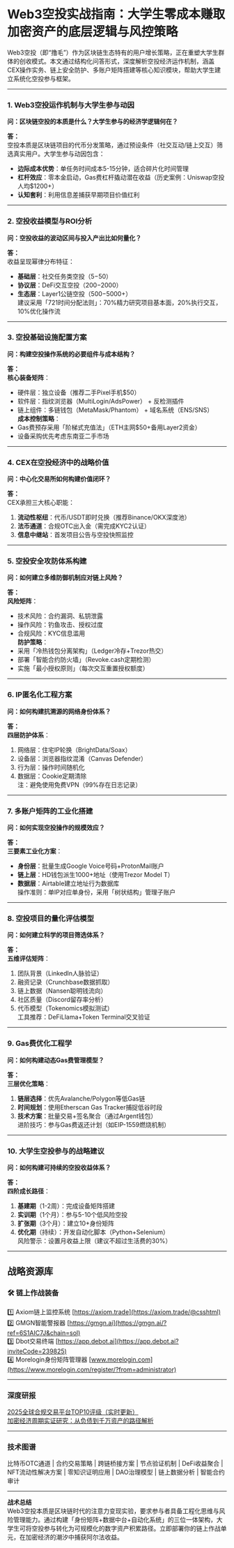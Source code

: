 # Web3空投实战指南：大学生零成本赚取加密资产的底层逻辑与风控策略

Web3空投（即“撸毛”）作为区块链生态特有的用户增长策略，正在重塑大学生群体的创收模式。本文通过结构化问答形式，深度解析空投经济运作机制，涵盖CEX操作实务、链上安全防护、多账户矩阵搭建等核心知识模块，帮助大学生建立系统化空投参与框架。

---

### 1. Web3空投运作机制与大学生参与动因

**问：区块链空投的本质是什么？大学生参与的经济学逻辑何在？**

**答：**  
空投本质是区块链项目的代币分发策略，通过预设条件（社交互动/链上交互）筛选真实用户。大学生参与动因包含：  
- **边际成本优势**：单任务时间成本5-15分钟，适合碎片化时间管理  
- **杠杆效应**：零本金启动，Gas费杠杆撬动潜在收益（历史案例：Uniswap空投人均$1200+）  
- **认知套利**：利用信息差捕获早期项目价值红利  

---

### 2. 空投收益模型与ROI分析

**问：空投收益的波动区间与投入产出比如何量化？**

**答：**  
收益呈现幂律分布特征：  
- **基础层**：社交任务类空投（$5-$50）  
- **协议层**：DeFi交互空投（$200-$2000）  
- **生态层**：Layer1公链空投（$500-$5000+）  
建议采用「721时间分配法则」：70%精力研究项目基本面，20%执行交互，10%优化操作流  

---

### 3. 空投基础设施配置方案

**问：构建空投操作系统的必要组件与成本结构？**

**答：**  
**核心装备矩阵**：  
- 硬件层：独立设备（推荐二手Pixel手机$50）  
- 软件层：指纹浏览器（MultiLogin/AdsPower） + 反检测插件  
- 链上组件：多链钱包（MetaMask/Phantom） + 域名系统（ENS/SNS）  
**成本控制策略**：  
- Gas费预存采用「阶梯式充值法」（ETH主网$50+备用Layer2资金）  
- 设备采购优先考虑东南亚二手市场  

---

### 4. CEX在空投经济中的战略价值

**问：中心化交易所如何构建价值闭环？**

**答：**  
CEX承担三大核心职能：  
1. **流动性枢纽**：代币/USDT即时兑换（推荐Binance/OKX深度池）  
2. **法币通道**：合规OTC出入金（需完成KYC2认证）  
3. **信息中继站**：首发项目公告与空投快照监控  

---

### 5. 空投安全攻防体系构建

**问：如何建立多维防御机制应对链上风险？**

**答：**  
**风险矩阵**：  
- 技术风险：合约漏洞、私钥泄露  
- 操作风险：钓鱼攻击、授权过度  
- 合规风险：KYC信息滥用  
**防护策略**：  
- 采用「冷热钱包分离架构」（Ledger冷存+Trezor热交）  
- 部署「智能合约防火墙」（Revoke.cash定期检测）  
- 实施「最小授权原则」（每次交互重置授权额度）  

---

### 6. IP匿名化工程方案

**问：如何构建抗溯源的网络身份体系？**

**答：**  
**四层防护体系**：  
1. 网络层：住宅IP轮换（BrightData/Soax）  
2. 设备层：浏览器指纹混淆（Canvas Defender）  
3. 行为层：操作时间随机化  
4. 数据层：Cookie定期清除  
注：避免使用免费VPN（99%存在日志记录）  

---

### 7. 多账户矩阵的工业化搭建

**问：如何实现空投操作的规模效应？**

**答：**  
**三要素工业化方案**：  
- **身份层**：批量生成Google Voice号码+ProtonMail账户  
- **链上层**：HD钱包派生1000+地址（使用Trezor Model T）  
- **数据层**：Airtable建立地址行为数据库  
操作准则：单IP对应单身份，采用「树状结构」管理子账户  

---

### 8. 空投项目的量化评估模型

**问：如何建立科学的项目筛选体系？**

**答：**  
**五维评估矩阵**：  
1. 团队背景（LinkedIn人脉验证）  
2. 融资记录（Crunchbase数据抓取）  
3. 链上数据（Nansen聪明钱流向）  
4. 社区质量（Discord留存率分析）  
5. 代币模型（Tokenomics模拟测试）  
工具推荐：DeFiLlama+Token Terminal交叉验证  

---

### 9. Gas费优化工程学

**问：如何构建动态Gas费管理模型？**

**答：**  
**三层优化策略**：  
1. **链层选择**：优先Avalanche/Polygon等低Gas链  
2. **时间规划**：使用Etherscan Gas Tracker捕捉低谷时段  
3. **技术方案**：批量交易+签名聚合（通过Argent钱包）  
进阶技巧：参与Gas费返还计划（如EIP-1559燃烧机制）  

---

### 10. 大学生空投参与的战略建议

**问：如何构建可持续的空投收益体系？**

**答：**  
**四阶成长路径**：  
1. **基建期**（1-2周）：完成设备矩阵搭建  
2. **实训期**（1个月）：参与5-10个低风险空投  
3. **扩张期**（3个月）：建立10+身份矩阵  
4. **优化期**（持续）：开发自动化脚本（Python+Selenium）  
风险警示：设置月收益上限（建议不超过生活费的30%）  

---

## 战略资源库
### 🛠️ 链上作战装备
1️⃣ Axiom链上监控系统 [https://axiom.trade](https://axiom.trade/@csshtml)  
2️⃣ GMGN智能警报器 [https://gmgn.ai](https://gmgn.ai/?ref=6S1AIC7J&chain=sol)  
3️⃣ Dbot交易终端 [https://app.debot.ai](https://app.debot.ai?inviteCode=239825)  
4️⃣ Morelogin身份矩阵管理器 [www.morelogin.com](https://www.morelogin.com/register/?from=administrator)  

---

### 深度研报
[2025全球合规交易平台TOP10评级（实时更新）](https://btc8848.com/top-10-exchanges/)  
[加密经济周期实证研究：从负债到千万资产的路径解析](https://heiyetouzi.xyz/biquanstory001/)  

---

### 技术图谱
比特币OTC通道 | 合约交易策略 | 跨链桥接方案 | 节点验证机制 | DeFi收益聚合 | NFT流动性解决方案 | 零知识证明应用 | DAO治理模型 | 链上数据分析 | 智能合约审计  

---

**战术总结**  
Web3空投本质是区块链时代的注意力变现实验，要求参与者具备工程化思维与风险管理能力。通过构建「身份矩阵+数据中台+自动化系统」的三位一体架构，大学生可将空投参与转化为可规模化的数字资产积累路径。立即部署你的链上作战单元，在加密经济的潮汐中捕获阿尔法收益。